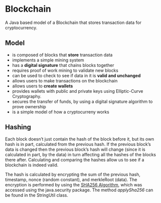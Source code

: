 # Blockchain
A Java based model of a Blockchain that stores transaction data for cryptocurrency. 

## Model
 - is composed of blocks that **store** transaction data
 - implements a simple mining system
 - has a **digital signature** that chains blocks together
 - requires proof of work mining to validate new blocks
 - can be used to check to see if data in it is **valid and unchanged**
 - allows users to make transactions on the blockchain
 - allows users to **create wallets**
 - provides wallets with public and private keys using Elliptic-Curve Cryptography.
 - secures the transfer of funds, by using a digital signature algorithm to prove ownership
 - is a simple model of how a cryptocurreny works

## Hashing
Each block doesn’t just contain the hash of the block before it, but its own hash is in part, calculated from the previous hash. If the previous block’s data is changed then the previous block’s hash will change (since it is calculated in part, by the data) in turn affecting all the hashes of the blocks there after. Calculating and comparing the hashes allow us to see if a blockchain is indeed valid.

The hash is calculated by encrypting the sum of the previous hash, timestamp, nonce (random constant), and merkleRoot (data). The encryption is performed by using the [SHA256 Algorithm](https://en.wikipedia.org/wiki/SHA-2), which was accessed using the java.security package. The method *applySha256* can be found in the StringUtil class.
